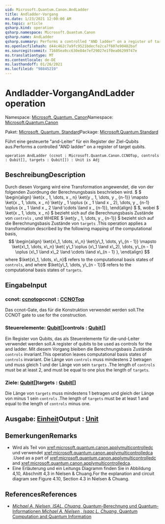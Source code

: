 ```yaml
---
uid: Microsoft.Quantum.Canon.AndLadder
title: Andladder-Vorgang
ms.date: 1/23/2021 12:00:00 AM
ms.topic: article
qsharp.kind: operation
qsharp.namespace: Microsoft.Quantum.Canon
qsharp.name: AndLadder
qsharp.summary: Performs a controlled "AND ladder" on a register of target qubits.
ms.openlocfilehash: d44c462c7a9fc9521bdecfe2ca7f607e90482baf
ms.sourcegitcommit: 71605ea9cc630e84e7ef29027e1f0ea06299747e
ms.translationtype: MT
ms.contentlocale: de-DE
ms.lasthandoff: 01/26/2021
ms.locfileid: "98845219"
---
```

# <a name="andladder-operation"></a><span data-ttu-id="2260b-102">Andladder-Vorgang</span><span class="sxs-lookup"><span data-stu-id="2260b-102">AndLadder operation</span></span>

<span data-ttu-id="2260b-103">Namespace: [Microsoft. Quantum. Canon](xref:Microsoft.Quantum.Canon)</span><span class="sxs-lookup"><span data-stu-id="2260b-103">Namespace: [Microsoft.Quantum.Canon](xref:Microsoft.Quantum.Canon)</span></span>

<span data-ttu-id="2260b-104">Paket: [Microsoft. Quantum. Standard](https://nuget.org/packages/Microsoft.Quantum.Standard)</span><span class="sxs-lookup"><span data-stu-id="2260b-104">Package: [Microsoft.Quantum.Standard](https://nuget.org/packages/Microsoft.Quantum.Standard)</span></span>


<span data-ttu-id="2260b-105">Führt eine gesteuerte "and-Leiter" für ein Register der Ziel-Qubits aus.</span><span class="sxs-lookup"><span data-stu-id="2260b-105">Performs a controlled "AND ladder" on a register of target qubits.</span></span>

```qsharp
operation AndLadder (ccnot : Microsoft.Quantum.Canon.CCNOTop, controls : Qubit[], targets : Qubit[]) : Unit is Adj
```


## <a name="description"></a><span data-ttu-id="2260b-106">Beschreibung</span><span class="sxs-lookup"><span data-stu-id="2260b-106">Description</span></span>

<span data-ttu-id="2260b-107">Durch diesen Vorgang wird eine Transformation angewendet, die von der folgenden Zuordnung der Berechnungsbasis beschrieben wird. $ $ \begin{align} \ket{x \_ 1, \dots, x \_ n} \ket{y \_ 1, \dots, y \_ {n-1}} \mapsto \ket{x \_ 1, \dots, x \_ n} \ket{y \_ 1 \oplus (x \_ 1 \land x \_ 2), \dots, y \_ {n-1} \oplus (x \_ 1 \land x \_ 2 \land \cdots \land x \_ {n-1}}, \end{align} $ $, wobei $ \ket{x \_ 1, \dots, x \_ n} $ bezieht sich auf die Berechnungsbasis Zustände von `controls` , und WHERE $ \ket{y \_ 1, \dots, y \_ {n-1}} $ bezieht sich auf die Berechnungsbasis Zustände von `targets` .</span><span class="sxs-lookup"><span data-stu-id="2260b-107">This operation applies a transformation described by the following mapping of the computational basis, $$ \begin{align} \ket{x\_1, \dots, x\_n} \ket{y\_1, \dots, y\_{n - 1}} \mapsto \ket{x\_1, \dots, x\_n} \ket{ y\_1 \oplus (x\_1 \land x\_2), \dots, y\_{n - 1} \oplus (x\_1 \land x\_2 \land \cdots \land x\_{n - 1} }, \end{align} $$ where $\ket{x\_1, \dots, x\_n}$ refers to the computational basis states of `controls`, and where $\ket{y\_1, \dots, y\_{n - 1}}$ refers to the computational basis states of `targets`.</span></span>

## <a name="input"></a><span data-ttu-id="2260b-108">Eingabe</span><span class="sxs-lookup"><span data-stu-id="2260b-108">Input</span></span>

### <a name="ccnot--ccnotop"></a><span data-ttu-id="2260b-109">ccnot: [ccnotop](xref:Microsoft.Quantum.Canon.CCNOTop)</span><span class="sxs-lookup"><span data-stu-id="2260b-109">ccnot : [CCNOTop](xref:Microsoft.Quantum.Canon.CCNOTop)</span></span>

<span data-ttu-id="2260b-110">Das ccnot-Gate, das für die Konstruktion verwendet werden soll.</span><span class="sxs-lookup"><span data-stu-id="2260b-110">The CCNOT gate to use for the construction.</span></span>


### <a name="controls--qubit"></a><span data-ttu-id="2260b-111">Steuerelemente: [Qubit](xref:microsoft.quantum.lang-ref.qubit)[]</span><span class="sxs-lookup"><span data-stu-id="2260b-111">controls : [Qubit](xref:microsoft.quantum.lang-ref.qubit)[]</span></span>

<span data-ttu-id="2260b-112">Ein Register von Qubits, das als Steuerelemente für die-und-Leiter verwendet werden soll.</span><span class="sxs-lookup"><span data-stu-id="2260b-112">A register of qubits to be used as controls for the and ladder.</span></span>
<span data-ttu-id="2260b-113">Mit diesem Vorgang bleiben die Berechnungsbasis Zustände `controls` invariant.</span><span class="sxs-lookup"><span data-stu-id="2260b-113">This operation leaves computational basis states of `controls` invariant.</span></span>
<span data-ttu-id="2260b-114">Die Länge von `controls` muss mindestens 2 betragen und muss gleich 1 und der Länge von sein `targets` .</span><span class="sxs-lookup"><span data-stu-id="2260b-114">The length of `controls` must be at least 2, and must be equal to one plus the length of `targets`.</span></span>


### <a name="targets--qubit"></a><span data-ttu-id="2260b-115">Ziele: [Qubit](xref:microsoft.quantum.lang-ref.qubit)[]</span><span class="sxs-lookup"><span data-stu-id="2260b-115">targets : [Qubit](xref:microsoft.quantum.lang-ref.qubit)[]</span></span>

<span data-ttu-id="2260b-116">Die Länge von `targets` muss mindestens 1 betragen und gleich der Länge von minus 1 sein `controls` .</span><span class="sxs-lookup"><span data-stu-id="2260b-116">The length of `targets` must be at least 1 and equal to the length of `controls` minus one.</span></span>



## <a name="output--unit"></a><span data-ttu-id="2260b-117">Ausgabe: [Einheit](xref:microsoft.quantum.lang-ref.unit)</span><span class="sxs-lookup"><span data-stu-id="2260b-117">Output : [Unit](xref:microsoft.quantum.lang-ref.unit)</span></span>



## <a name="remarks"></a><span data-ttu-id="2260b-118">Bemerkungen</span><span class="sxs-lookup"><span data-stu-id="2260b-118">Remarks</span></span>

- <span data-ttu-id="2260b-119">Wird als Teil von <xref:microsoft.quantum.canon.applymulticontrolledc> und verwendet <xref:microsoft.quantum.canon.applymulticontrolledca> .</span><span class="sxs-lookup"><span data-stu-id="2260b-119">Used as a part of <xref:microsoft.quantum.canon.applymulticontrolledc> and <xref:microsoft.quantum.canon.applymulticontrolledca>.</span></span>
- <span data-ttu-id="2260b-120">Eine Erläuterung und ein Leitungs Diagramm finden Sie in Abbildung 4,10, Abschnitt 4,3 in Nielsen & Chuang.</span><span class="sxs-lookup"><span data-stu-id="2260b-120">For the explanation and circuit diagram see Figure 4.10, Section 4.3 in Nielsen & Chuang.</span></span>

## <a name="references"></a><span data-ttu-id="2260b-121">References</span><span class="sxs-lookup"><span data-stu-id="2260b-121">References</span></span>

- [<span data-ttu-id="2260b-122">*Michael A. Nielsen, ISAL. Chuang*, Quantum-Berechnung und Quantum-Informationen</span><span class="sxs-lookup"><span data-stu-id="2260b-122"> *Michael A. Nielsen , Isaac L. Chuang*, Quantum Computation and Quantum Information </span></span>](http://doi.org/10.1017/CBO9780511976667)